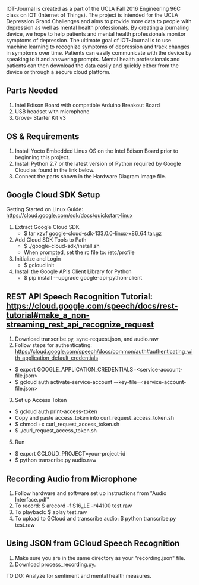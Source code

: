 IOT-Journal is created as a part of the UCLA Fall 2016 Engineering 96C class on IOT (Internet of Things). The project is intended for the UCLA Depression Grand Challenges and aims to provide more data to people with depression as well as mental health professionals. By creating a journaling device, we hope to help patients and mental health professionals monitor symptoms of depression. The ultimate goal of IOT-Journal is to use machine learning to recognize symptoms of depression and track changes in symptoms over time. Patients can easily communicate with the device by speaking to it and answering prompts. Mental health professionals and patients can then download the data easily and quickly either from the device or through a secure cloud platform.

Parts Needed
------------
1. Intel Edison Board with compatible Arduino Breakout Board
2. USB headset with microphone
3. Grove- Starter Kit v3

OS & Requirements
-----------------
1. Install Yocto Embedded Linux OS on the Intel Edison Board prior to beginning this project.
2. Install Python 2.7 or the latest version of Python required by Google Cloud as found in the link below.
3. Connect the parts shown in the Hardware Diagram image file.

Google Cloud SDK Setup
----------------------
Getting Started on Linux Guide: https://cloud.google.com/sdk/docs/quickstart-linux

1. Extract Google Cloud SDK
   * $ tar xzvf google-cloud-sdk-133.0.0-linux-x86_64.tar.gz
2. Add Cloud SDK Tools to Path
   * $ ./google-cloud-sdk/install.sh
   * When prompted, set the rc file to: /etc/profile
3. Initialize and Login
   * $ gcloud init
4. Install the Google APIs Client Library for Python
   * $ pip install --upgrade google-api-python-client

   
REST API Speech Recognition Tutorial: https://cloud.google.com/speech/docs/rest-tutorial#make_a_non-streaming_rest_api_recognize_request
------------------------------------
1. Download transcribe.py, sync-request.json, and audio.raw
2. Follow steps for authenticating: https://cloud.google.com/speech/docs/common/auth#authenticating_with_application_default_credentials
  * $ export GOOGLE_APPLICATION_CREDENTIALS=<service-account-file.json>
  * $ gcloud auth activate-service-account --key-file=<service-account-file.json>
3. Set up Access Token
  * $ gcloud auth print-access-token
  * Copy and paste access_token into curl_request_access_token.sh
  * $ chmod +x curl_request_access_token.sh
  * $ ./curl_request_access_token.sh
5. Run
  * $ export GCLOUD_PROJECT=your-project-id
  * $ python transcribe.py audio.raw


Recording Audio from Microphone
-------------------------------
1. Follow hardware and software set up instructions from "Audio Interface.pdf"
2. To record: $ arecord -f S16_LE -r44100 test.raw
3. To playback: $ aplay test.raw
4. To upload to GCloud and transcribe audio: $ python transcribe.py test.raw


Using JSON from GCloud Speech Recognition
-----------------------------------------
1. Make sure you are in the same directory as your "recording.json" file.
2. Download process_recording.py.



TO DO: Analyze for sentiment and mental health measures.
